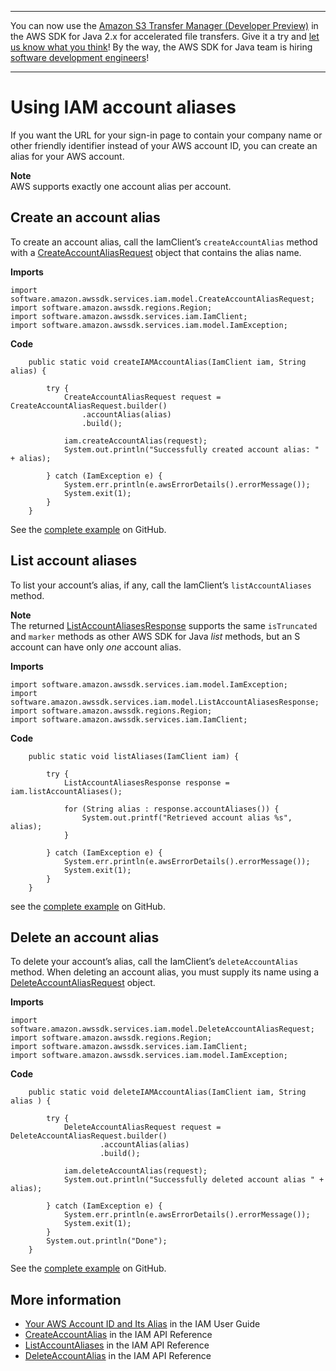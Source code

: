 --------

You can now use the [Amazon S3 Transfer Manager \(Developer Preview\)](https://bit.ly/2WQebiP) in the AWS SDK for Java 2\.x for accelerated file transfers\. Give it a try and [let us know what you think](https://bit.ly/3zT1YYM)\! By the way, the AWS SDK for Java team is hiring [software development engineers](https://github.com/aws/aws-sdk-java-v2/issues/3156)\!

--------

# Using IAM account aliases<a name="examples-iam-account-aliases"></a>

If you want the URL for your sign\-in page to contain your company name or other friendly identifier instead of your AWS account ID, you can create an alias for your AWS account\.

**Note**  
 AWS supports exactly one account alias per account\.

## Create an account alias<a name="create-an-account-alias"></a>

To create an account alias, call the IamClient’s `createAccountAlias` method with a [CreateAccountAliasRequest](http://docs.aws.amazon.com/sdk-for-java/latest/reference/software/amazon/awssdk/services/iam/model/CreateAccountAliasRequest.html) object that contains the alias name\.

 **Imports** 

```
import software.amazon.awssdk.services.iam.model.CreateAccountAliasRequest;
import software.amazon.awssdk.regions.Region;
import software.amazon.awssdk.services.iam.IamClient;
import software.amazon.awssdk.services.iam.model.IamException;
```

 **Code** 

```
    public static void createIAMAccountAlias(IamClient iam, String alias) {

        try {
            CreateAccountAliasRequest request = CreateAccountAliasRequest.builder()
                .accountAlias(alias)
                .build();

            iam.createAccountAlias(request);
            System.out.println("Successfully created account alias: " + alias);

        } catch (IamException e) {
            System.err.println(e.awsErrorDetails().errorMessage());
            System.exit(1);
        }
    }
```

See the [complete example](https://github.com/awsdocs/aws-doc-sdk-examples/blob/master/javav2/example_code/iam/src/main/java/com/example/iam/CreateAccountAlias.java) on GitHub\.

## List account aliases<a name="list-account-aliases"></a>

To list your account’s alias, if any, call the IamClient’s `listAccountAliases` method\.

**Note**  
The returned [ListAccountAliasesResponse](http://docs.aws.amazon.com/sdk-for-java/latest/reference/software/amazon/awssdk/services/iam/model/ListAccountAliasesResponse.html) supports the same `isTruncated` and `marker` methods as other AWS SDK for Java *list* methods, but an S account can have only *one* account alias\.

 **Imports** 

```
import software.amazon.awssdk.services.iam.model.IamException;
import software.amazon.awssdk.services.iam.model.ListAccountAliasesResponse;
import software.amazon.awssdk.regions.Region;
import software.amazon.awssdk.services.iam.IamClient;
```

 **Code** 

```
    public static void listAliases(IamClient iam) {

        try {
            ListAccountAliasesResponse response = iam.listAccountAliases();

            for (String alias : response.accountAliases()) {
                System.out.printf("Retrieved account alias %s", alias);
            }

        } catch (IamException e) {
            System.err.println(e.awsErrorDetails().errorMessage());
            System.exit(1);
        }
    }
```

see the [complete example](https://github.com/awsdocs/aws-doc-sdk-examples/blob/master/javav2/example_code/iam/src/main/java/com/example/iam/ListAccountAliases.java) on GitHub\.

## Delete an account alias<a name="delete-an-account-alias"></a>

To delete your account’s alias, call the IamClient’s `deleteAccountAlias` method\. When deleting an account alias, you must supply its name using a [DeleteAccountAliasRequest](http://docs.aws.amazon.com/sdk-for-java/latest/reference/software/amazon/awssdk/services/iam/model/DeleteAccountAliasRequest.html) object\.

 **Imports** 

```
import software.amazon.awssdk.services.iam.model.DeleteAccountAliasRequest;
import software.amazon.awssdk.regions.Region;
import software.amazon.awssdk.services.iam.IamClient;
import software.amazon.awssdk.services.iam.model.IamException;
```

 **Code** 

```
    public static void deleteIAMAccountAlias(IamClient iam, String alias ) {

        try {
            DeleteAccountAliasRequest request = DeleteAccountAliasRequest.builder()
                    .accountAlias(alias)
                    .build();

            iam.deleteAccountAlias(request);
            System.out.println("Successfully deleted account alias " + alias);

        } catch (IamException e) {
            System.err.println(e.awsErrorDetails().errorMessage());
            System.exit(1);
        }
        System.out.println("Done");
    }
```

See the [complete example](https://github.com/awsdocs/aws-doc-sdk-examples/blob/master/javav2/example_code/iam/src/main/java/com/example/iam/DeleteAccountAlias.java) on GitHub\.

## More information<a name="more-information"></a>
+  [Your AWS Account ID and Its Alias](https://docs.aws.amazon.com/IAM/latest/UserGuide/console_account-alias.html) in the IAM User Guide
+  [CreateAccountAlias](https://docs.aws.amazon.com/IAM/latest/APIReference/API_CreateAccountAlias.html) in the IAM API Reference
+  [ListAccountAliases](https://docs.aws.amazon.com/IAM/latest/APIReference/API_ListAccountAliases.html) in the IAM API Reference
+  [DeleteAccountAlias](https://docs.aws.amazon.com/IAM/latest/APIReference/API_DeleteAccountAlias.html) in the IAM API Reference